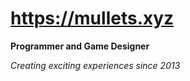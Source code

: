 # https://mullets.xyz

**Programmer and Game Designer**

*Creating exciting experiences since 2013*
